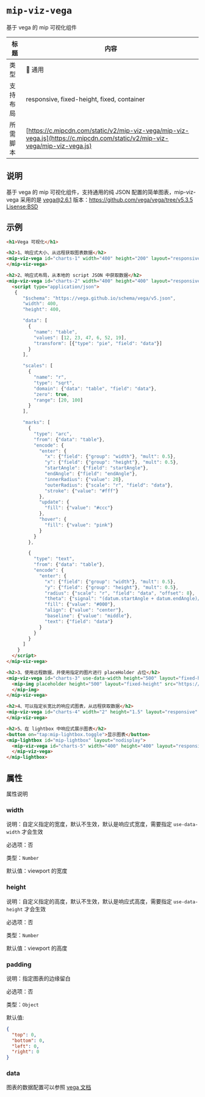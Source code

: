 # `mip-viz-vega`

基于 vega 的 mip 可视化组件

| 标题     | 内容                                                |
| -------- | --------------------------------------------------- |
| 类型     |  通用                                               |
| 支持布局 | responsive, fixed-height, fixed, container          |
| 所需脚本 | [https://c.mipcdn.com/static/v2/mip-viz-vega/mip-viz-vega.js](https://c.mipcdn.com/static/v2/mip-viz-vega/mip-viz-vega.js) |

## 说明

基于 vega 的 mip 可视化组件，支持通用的纯 JSON 配置的简单图表，mip-viz-vega 采用的是 vega@2.6.1 版本：https://github.com/vega/vega/tree/v5.3.5 [Lisense:BSD](https://github.com/vega/vega/blob/v5.3.5/LICENSE)

## 示例

```html
<h1>Vega 可视化</h1>

<h2>1、响应式大小、从远程获取图表数据</h2>
<mip-viz-vega id="charts-1" width="400" height="200" layout="responsive" src="./bar.json">
</mip-viz-vega>

<h2>2、响应式布局，从本地的 script JSON 中获取数据</h2>
<mip-viz-vega id="charts-2" width="400" height="400" layout="responsive">
  <script type="application/json">
   {
      "$schema": "https://vega.github.io/schema/vega/v5.json",
      "width": 400,
      "height": 400,

      "data": [
        {
          "name": "table",
          "values": [12, 23, 47, 6, 52, 19],
          "transform": [{"type": "pie", "field": "data"}]
        }
      ],

      "scales": [
        {
          "name": "r",
          "type": "sqrt",
          "domain": {"data": "table", "field": "data"},
          "zero": true,
          "range": [20, 100]
        }
      ],

      "marks": [
        {
          "type": "arc",
          "from": {"data": "table"},
          "encode": {
            "enter": {
              "x": {"field": {"group": "width"}, "mult": 0.5},
              "y": {"field": {"group": "height"}, "mult": 0.5},
              "startAngle": {"field": "startAngle"},
              "endAngle": {"field": "endAngle"},
              "innerRadius": {"value": 20},
              "outerRadius": {"scale": "r", "field": "data"},
              "stroke": {"value": "#fff"}
            },
            "update": {
              "fill": {"value": "#ccc"}
            },
            "hover": {
              "fill": {"value": "pink"}
            }
          }
        },

        {
          "type": "text",
          "from": {"data": "table"},
          "encode": {
            "enter": {
              "x": {"field": {"group": "width"}, "mult": 0.5},
              "y": {"field": {"group": "height"}, "mult": 0.5},
              "radius": {"scale": "r", "field": "data", "offset": 8},
              "theta": {"signal": "(datum.startAngle + datum.endAngle)/2"},
              "fill": {"value": "#000"},
              "align": {"value": "center"},
              "baseline": {"value": "middle"},
              "text": {"field": "data"}
            }
          }
        }
      ]
    }
  </script>
</mip-viz-vega>

<h2>3、使用远程数据，并使用指定的图片进行 placeHolder 占位</h2>
<mip-viz-vega id="charts-3" use-data-width height="500" layout="fixed-height" src="./edge-bundling.json">
  <mip-img placeholder height="500" layout="fixed-height" src="https://placehold.it/400x500?text=vega">
  </mip-img>
</mip-viz-vega>

<h2>4、可以指定长宽比的响应式图表，从远程获取数据</h2>
<mip-viz-vega id="charts-4" width="2" height="1.5" layout="responsive" src="./binned-scatter-plot.json">
</mip-viz-vega>

<h2>5、在 lightbox 中响应式展示图表</h2>
<button on="tap:mip-lightbox.toggle">显示图表</button>
<mip-lightbox id="mip-lightbox" layout="nodisplay">
  <mip-viz-vega id="charts-5" width="400" height="400" layout="responsive" src="./sunbrush.json">
  </mip-viz-vega>
</mip-lightbox>
```

## 属性

属性说明

### width

说明：自定义指定的宽度，默认不生效，默认是响应式宽度，需要指定 `use-data-width` 才会生效

必选项：否

类型：`Number`

默认值：viewport 的宽度

### height

说明：自定义指定的高度，默认不生效，默认是响应式高度，需要指定 `use-data-height` 才会生效

必选项：否

类型：`Number`

默认值：viewport 的高度

### padding

说明：指定图表的边缘留白

必选项：否

类型：`Object`

默认值:

```json
{
  "top": 0,
  "bottom": 0,
  "left": 0,
  "right": 0
}
```

### data

图表的数据配置可以参照 [vega 文档](https://vega.github.io/vega/)
